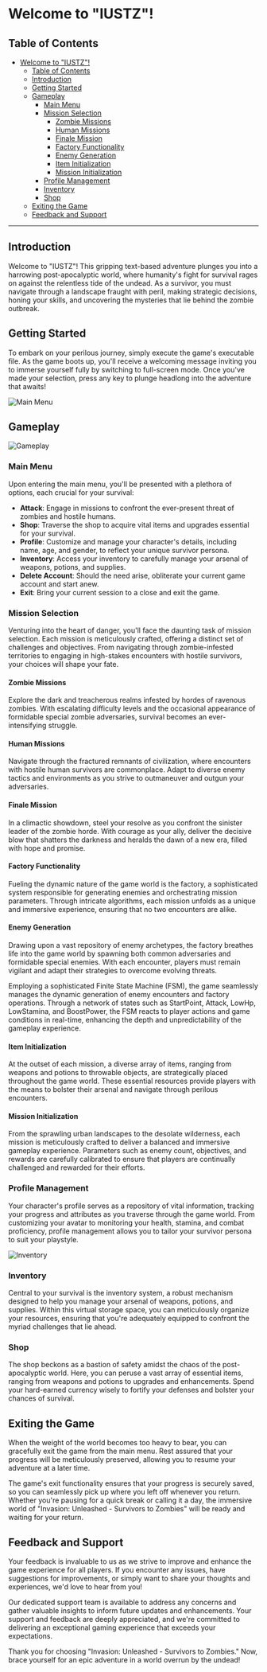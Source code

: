 
# Welcome to "IUSTZ"!

## Table of Contents
- [Welcome to "IUSTZ"!](#welcome-to-iustz)
  - [Table of Contents](#table-of-contents)
  - [Introduction ](#introduction-)
  - [Getting Started ](#getting-started-)
  - [Gameplay ](#gameplay-)
    - [Main Menu ](#main-menu-)
    - [Mission Selection ](#mission-selection-)
      - [Zombie Missions](#zombie-missions)
      - [Human Missions](#human-missions)
      - [Finale Mission](#finale-mission)
      - [Factory Functionality](#factory-functionality)
      - [Enemy Generation](#enemy-generation)
      - [Item Initialization](#item-initialization)
      - [Mission Initialization](#mission-initialization)
    - [Profile Management ](#profile-management-)
    - [Inventory ](#inventory-)
    - [Shop ](#shop-)
  - [Exiting the Game ](#exiting-the-game-)
  - [Feedback and Support ](#feedback-and-support-)

---

## Introduction <a name="introduction"></a>

Welcome to "IUSTZ"! This gripping text-based adventure plunges you into a harrowing post-apocalyptic world, where humanity's fight for survival rages on against the relentless tide of the undead. As a survivor, you must navigate through a landscape fraught with peril, making strategic decisions, honing your skills, and uncovering the mysteries that lie behind the zombie outbreak.

## Getting Started <a name="getting-started"></a>

To embark on your perilous journey, simply execute the game's executable file. As the game boots up, you'll receive a welcoming message inviting you to immerse yourself fully by switching to full-screen mode. Once you've made your selection, press any key to plunge headlong into the adventure that awaits!

![Main Menu](Media/mainMenu.png)

## Gameplay <a name="gameplay"></a>

![Gameplay](Media/gamePlay.png)

### Main Menu <a name="main-menu"></a>

Upon entering the main menu, you'll be presented with a plethora of options, each crucial for your survival:

- **Attack**: Engage in missions to confront the ever-present threat of zombies and hostile humans.
- **Shop**: Traverse the shop to acquire vital items and upgrades essential for your survival.
- **Profile**: Customize and manage your character's details, including name, age, and gender, to reflect your unique survivor persona.
- **Inventory**: Access your inventory to carefully manage your arsenal of weapons, potions, and supplies.
- **Delete Account**: Should the need arise, obliterate your current game account and start anew.
- **Exit**: Bring your current session to a close and exit the game.

### Mission Selection <a name="mission-selection"></a>

Venturing into the heart of danger, you'll face the daunting task of mission selection. Each mission is meticulously crafted, offering a distinct set of challenges and objectives. From navigating through zombie-infested territories to engaging in high-stakes encounters with hostile survivors, your choices will shape your fate.

#### Zombie Missions

Explore the dark and treacherous realms infested by hordes of ravenous zombies. With escalating difficulty levels and the occasional appearance of formidable special zombie adversaries, survival becomes an ever-intensifying struggle.

#### Human Missions

Navigate through the fractured remnants of civilization, where encounters with hostile human survivors are commonplace. Adapt to diverse enemy tactics and environments as you strive to outmaneuver and outgun your adversaries.

#### Finale Mission 

In a climactic showdown, steel your resolve as you confront the sinister leader of the zombie horde. With courage as your ally, deliver the decisive blow that shatters the darkness and heralds the dawn of a new era, filled with hope and promise.

#### Factory Functionality

Fueling the dynamic nature of the game world is the factory, a sophisticated system responsible for generating enemies and orchestrating mission parameters. Through intricate algorithms, each mission unfolds as a unique and immersive experience, ensuring that no two encounters are alike.

#### Enemy Generation

Drawing upon a vast repository of enemy archetypes, the factory breathes life into the game world by spawning both common adversaries and formidable special enemies. With each encounter, players must remain vigilant and adapt their strategies to overcome evolving threats.

Employing a sophisticated Finite State Machine (FSM), the game seamlessly manages the dynamic generation of enemy encounters and factory operations. Through a network of states such as StartPoint, Attack, LowHp, LowStamina, and BoostPower, the FSM reacts to player actions and game conditions in real-time, enhancing the depth and unpredictability of the gameplay experience.

#### Item Initialization

At the outset of each mission, a diverse array of items, ranging from weapons and potions to throwable objects, are strategically placed throughout the game world. These essential resources provide players with the means to bolster their arsenal and navigate through perilous encounters.

#### Mission Initialization

From the sprawling urban landscapes to the desolate wilderness, each mission is meticulously crafted to deliver a balanced and immersive gameplay experience. Parameters such as enemy count, objectives, and rewards are carefully calibrated to ensure that players are continually challenged and rewarded for their efforts.

### Profile Management <a name="profile-management"></a>

Your character's profile serves as a repository of vital information, tracking your progress and attributes as you traverse through the game world. From customizing your avatar to monitoring your health, stamina, and combat proficiency, profile management allows you to tailor your survivor persona to suit your playstyle.

![Inventory](Media/Inventory.png)

### Inventory <a name="inventory"></a>

Central to your survival is the inventory system, a robust mechanism designed to help you manage your arsenal of weapons, potions, and supplies. Within this virtual storage space, you can meticulously organize your resources, ensuring that you're adequately equipped to confront the myriad challenges that lie ahead.

### Shop <a name="shop"></a>

The shop beckons as a bastion of safety amidst the chaos of the post-apocalyptic world. Here, you can peruse a vast array of essential items, ranging from weapons and potions to upgrades and enhancements. Spend your hard-earned currency wisely to fortify your defenses and bolster your chances of survival.

## Exiting the Game <a name="exiting-the-game"></a>

When the weight of the world becomes too heavy to bear, you can gracefully exit the game from the main menu. Rest assured that your progress will be meticulously preserved, allowing you to resume your adventure at a later time.

The game's exit functionality ensures that your progress is securely saved, so you can seamlessly pick up where you left off whenever you return. Whether you're pausing for a quick break or calling it a day, the immersive world of "Invasion: Unleashed - Survivors to Zombies" will be ready and waiting for your return.

## Feedback and Support <a name="feedback-and-support"></a>

Your feedback is invaluable to us as we strive to improve and enhance the game experience for all players. If you encounter any issues, have suggestions for improvements, or simply want to share your thoughts and experiences, we'd love to hear from you!

Our dedicated support team is available to address any concerns and gather valuable insights to inform future updates and enhancements. Your support and feedback are deeply appreciated, and we're committed to delivering an exceptional gaming experience that exceeds your expectations.

Thank you for choosing "Invasion: Unleashed - Survivors to Zombies." Now, brace yourself for an epic adventure in a world overrun by the undead!
